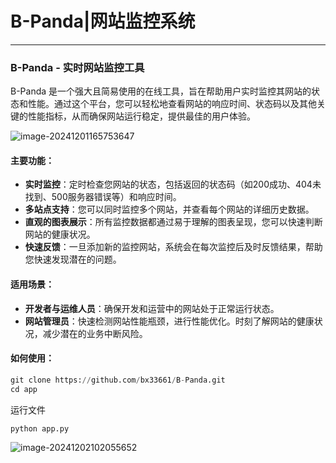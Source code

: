 # B-Panda|网站监控系统

----

### **B-Panda - 实时网站监控工具**

B-Panda 是一个强大且简易使用的在线工具，旨在帮助用户实时监控其网站的状态和性能。通过这个平台，您可以轻松地查看网站的响应时间、状态码以及其他关键的性能指标，从而确保网站运行稳定，提供最佳的用户体验。

![image-20241201165753647](https://gitee.com/bx33661/image/raw/master/path/image-20241201165753647.png)

#### **主要功能**：

- **实时监控**：定时检查您网站的状态，包括返回的状态码（如200成功、404未找到、500服务器错误等）和响应时间。
- **多站点支持**：您可以同时监控多个网站，并查看每个网站的详细历史数据。
- **直观的图表展示**：所有监控数据都通过易于理解的图表呈现，您可以快速判断网站的健康状况。
- **快速反馈**：一旦添加新的监控网站，系统会在每次监控后及时反馈结果，帮助您快速发现潜在的问题。

#### **适用场景**：

- **开发者与运维人员**：确保开发和运营中的网站处于正常运行状态。
- **网站管理员**：快速检测网站性能瓶颈，进行性能优化。时刻了解网站的健康状况，减少潜在的业务中断风险。

#### **如何使用**：

```python
git clone https://github.com/bx33661/B-Panda.git
cd app
```

运行文件

```python 
python app.py
```

![image-20241202102055652](https://gitee.com/bx33661/image/raw/master/path/image-20241202102055652.png)



